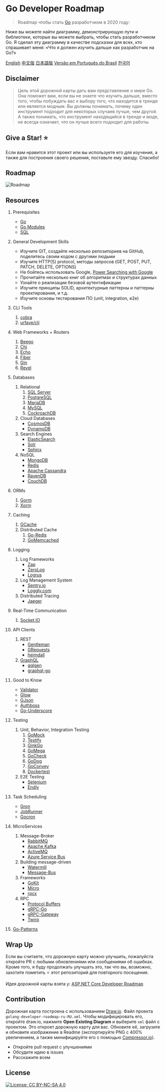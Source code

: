 # Go Developer Roadmap

> Roadmap чтобы стать [Go](https://golang.org/) разработчиом в 2020 году:

Ниже вы можете найти диаграмму, демонстрирующую пути и библиотеки, которые вы можете выбрать, чтобы стать разработчиком Go. Я сделал эту диаграмму в качестве подсказки для всех, кто спрашивает меня: «Что я должен изучить дальше как разработчик на Go?»

[English](../../ReadMe.md)
[中文版](./i18n/zh-CN/ReadMe-zh-CN.md)
[日本語版](./i18n/ja-JP/ReadMe-ja-JP.md)
[Versão em Português do Brasil](./i18n/pt-BR/ReadMe-pt-BR.md)
[한국어](./i18n/ko-KR/ReadMe-ko-KR.md)

## Disclaimer

> Цель этой дорожной карты дать вам представление о мире Go. Она поможет вам, если вы не знаете что изучить дальше, вместо того, чтобы побуждать вас к выбору того, что находится в тренде или является модным. Вы должны понимать, почему один инструмент подходит для некоторых случаев лучше, чем другой. А также понимать, что инструмент находящийся в тренде и моде, не всегда означает, что он лучше всего подходит для работы.

## Give a Star! :star:

Если вам нравится этот проект или вы используете его для изучения, а также для построения своего решения, поставьте ему звезду. Спасибо!

## Roadmap

![Roadmap](./golang-developer-roadmap-ru-RU.png)

## Resources

1. Prerequisites

   - [Go](https://golangbot.com/)
   - [Go Modules](https://blog.golang.org/using-go-modules)
   - [SQL](https://www.w3schools.com/sql/default.asp)

2. General Development Skills

   - Изучите GIT, создайте несколько репозиториев на GitHub, поделитесь своим кодом с другими людьми
   - Изучите HTTP(S) protocol, методы запросов (GET, POST, PUT, PATCH, DELETE, OPTIONS)
   - Не бойтесь использовать Google, [Power Searching with Google](http://www.powersearchingwithgoogle.com/)
   - Прочитайте несколько книг об алгоритмах и структурах данных
   - Узнайте о реализации безовой аутентификации
   - Изучите принципы SOLID, архитектурные паттерны и паттерны проектирования, и т.д.
   - Изучите основы тестирования ПО (unit, integration, e2e)

3. CLI Tools
   1. [cobra](https://github.com/spf13/cobra)
   2. [urfave/cli](https://github.com/urfave/cli)

4. Web Frameworks + Routers

   1. [Beego](https://github.com/astaxie/beego)
   2. [Chi](https://github.com/go-chi/chi)
   3. [Echo](https://github.com/labstack/echo)
   4. [Fiber](https://github.com/gofiber/fiber)
   5. [Gin](https://github.com/gin-gonic/gin)
   6. [Revel](https://github.com/revel/revel)

5. Databases

   1. Relational
      1. [SQL Server](https://www.microsoft.com/en-us/sql-server/sql-server-2017)
      2. [PostgreSQL](https://www.postgresql.org/)
      3. [MariaDB](https://mariadb.org/)
      4. [MySQL](https://www.mysql.com/)
      5. [CockroachDB](https://www.cockroachlabs.com/) 
   2. Cloud Databases
      - [CosmosDB](https://docs.microsoft.com/en-us/azure/cosmos-db)
      - [DynamoDB](https://aws.amazon.com/dynamodb/)
   3. Search Engines
      - [ElasticSearch](https://www.elastic.co/)
      - [Solr](http://lucene.apache.org/solr/)
      - [Sphinx](http://sphinxsearch.com/)
   4. NoSQL
      - [MongoDB](https://www.mongodb.com/)
      - [Redis](https://redis.io/)
      - [Apache Cassandra](http://cassandra.apache.org/)
      - [RavenDB](https://github.com/ravendb/ravendb)
      - [CouchDB](http://couchdb.apache.org/)

6. ORMs

   1. [Gorm](https://github.com/go-gorm/gorm)
   2. [Xorm](https://github.com/go-xorm/xorm)

7. Caching

   1. [GCache](https://github.com/bluele/gcache)
   2. Distributed Cache
      1. [Go-Redis](https://github.com/go-redis/redis)
      2. [GoMemcached](https://github.com/bradfitz/gomemcache)

8. Logging

   1. Log Frameworks
      - [Zap](https://github.com/uber-go/zap)
      - [ZeroLog](https://github.com/rs/zerolog)
      - [Logrus](https://github.com/sirupsen/logrus)
   2. Log Management System
      - [Sentry.io](http://sentry.io)
      - [Loggly.com](https://loggly.com)
   3. Distributed Tracing
      - [Jaeger](https://www.jaegertracing.io/)

9. Real-Time Communication
   1. [Socket.IO](https://socket.io/)

10. API Clients

    1. REST
       - [Gentleman](https://github.com/h2non/gentleman)
       - [GRequests](https://github.com/kennethreitz/grequests)
       - [heimdall](https://github.com/gojek/heimdall)
    2. [GraphQL](https://graphql.org/)
       - [gqlgen](https://github.com/99designs/gqlgen)
       - [graphql-go](https://github.com/graph-gophers/graphql-go)

11. Good to Know

    - [Validator](https://github.com/go-playground/validator)
    - [Glow](https://github.com/pytorch/glow)
    - [GJson](https://github.com/tidwall/gjson)
    - [Authboss](https://github.com/volatiletech/authboss)
    - [Go-Underscore](https://github.com/ahl5esoft/golang-underscore)

12. Testing

    1. Unit, Behavior, Integration Testing
       1. [GoMock](https://github.com/golang/mock)
       2. [Testify](https://github.com/stretchr/testify)
       3. [GinkGo](https://github.com/onsi/ginkgo)
       4. [GoMega](https://github.com/onsi/gomega)
       5. [GoCheck](https://github.com/go-check/check)
       6. [GoDog](https://github.com/DATA-DOG/godog)
       7. [GoConvey](https://github.com/smartystreets/goconvey)
       8. [Dockertest](https://github.com/ory/dockertest)
    2. E2E Testing
       - [Selenium](https://github.com/tebeka/selenium)
       - [Endly](https://github.com/viant/endly)

13. Task Scheduling

    - [Gron](https://github.com/roylee0704/gron)
    - [JobRunner](https://github.com/bamzi/jobrunner)
    - [Gocron](https://github.com/go-co-op/gocron)

14. MicroServices

    1. Message-Broker
       - [RabbitMQ](https://www.rabbitmq.com/tutorials/tutorial-one-go.html)
       - [Apache Kafka](https://kafka.apache.org/)
       - [ActiveMQ](https://github.com/apache/activemq)
       - [Azure Service Bus](https://docs.microsoft.com/en-us/azure/service-bus-messaging/service-bus-messaging-overview)
    2. Building message-driven
       - [Watermill](https://github.com/ThreeDotsLabs/watermill)
       - [Message-Bus](https://github.com/vardius/message-bus)
    3. Frameworks
         - [GoKit](https://github.com/go-kit/kit)
         - [Micro](https://github.com/micro/go-micro)
         - [rpcx](https://github.com/smallnest/rpcx)
    4. RPC
         - [Protocol Buffers](https://github.com/protocolbuffers/protobuf)
         - [gRPC-Go](https://github.com/grpc/grpc-go)
         - [gRPC-Gateway](https://github.com/grpc-ecosystem/grpc-gateway)
         - [Twirp](https://github.com/twitchtv/twirp)

15. [Go-Patterns](https://github.com/tmrts/go-patterns)

## Wrap Up

Если вы считаете, что дорожную карту можно улучшить, пожалуйста откройте PR с любыми обновлениями или сообщениями об ошибках. Кроме того, я буду продолжать улучшать это, так что вы, возможно, захотите пометить :star: этот репозиторий для повторного посещения.

Идея дорожной карты взята у: [ASP.NET Core Developer Roadmap](https://github.com/MoienTajik/AspNetCore-Developer-Roadmap)

## Contribution

Дорожная карта построена с использованием [Draw.io](https://www.draw.io/). Файл проекта `golang-developer-roadmap-ru-RU.xml`. Чтобы модифицировать его, откройте draw.io, нажмите **Open Existing Diagram** и выберите `xml` файл с проектом. Это откроет дорожную карту для вас. Обновите её, загрузите и обновите изображение в Readme (экспортируйте PNG с 400% увеличением, а также минифицируйте его с помощью [Compressor.io](https://compressor.io/compress)).

- Откройте pull request c улучшениями
- Обсудите идею в issues
- Расскажите всем

## License

[![License: CC BY-NC-SA 4.0](https://img.shields.io/badge/License-CC%20BY--NC--SA%204.0-lightgrey.svg)](https://creativecommons.org/licenses/by-nc-sa/4.0/)
